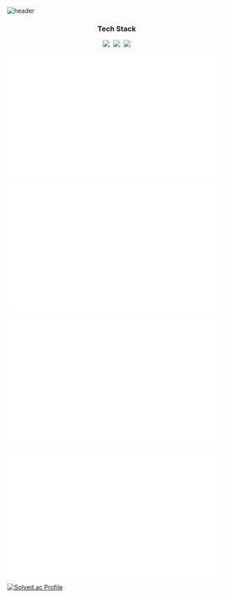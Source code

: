 ![header](https://capsule-render.vercel.app/api?type=waving&color=50:a1c4fd,100:c2e9fb&height=120&section=header&text=Junho%20Cheong&fontSize=64&fontColor=343a40&animation=fadeIn)

<h3 align="center">Tech Stack</h3>
<p align="center">
  <img src="https://img.shields.io/badge/JavaScript-F7DF1E?style=for-the-badge&logo=javascript&logoColor=black"/></a>&nbsp 
  <img src="https://img.shields.io/badge/TypeScript-3274C0?style=for-the-badge&logo=typescript&logoColor=white"/></a>&nbsp
  <img src="https://img.shields.io/badge/react-20232a.svg?style=for-the-badge&logo=react&logoColor=61DAFB" />
</p>

![](https://raw.githubusercontent.com/jjunohj/github-stats/master/generated/overview.svg#gh-dark-mode-only)
![](https://raw.githubusercontent.com/jjunohj/github-stats/master/generated/overview.svg#gh-light-mode-only)

![](https://raw.githubusercontent.com/jjunohj/github-stats/master/generated/languages.svg#gh-dark-mode-only)
![](https://raw.githubusercontent.com/jjunohj/github-stats/master/generated/languages.svg#gh-light-mode-only)


[![Solved.ac Profile](http://mazassumnida.wtf/api/v2/generate_badge?boj=jjunohj)](https://solved.ac/jjunohj/)
